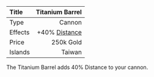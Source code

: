 |Title        | Titanium Barrel              
|:-|-:
|Type         | Cannon                    
|Effects      | +40% [Distance](/upgrades/distance.md)
|Price        | 250k Gold    
|Islands      | Taiwan 

The Titanium Barrel adds 40% Distance to your cannon. 